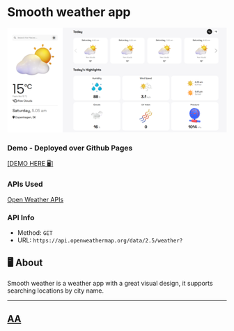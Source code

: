 # Smooth weather app

<a href="https://jkalbasri.github.io/weather-app/" target="_blank" align="center">
  <picture>
    <source media="(prefers-color-scheme: dark)" srcset="static/media/readme.png">
    <img alt="READMEs Screenshot" src="static/media/readme.png">
  </picture>
</a>


### Demo - Deployed over Github Pages 
<a href="https://jkalbasri.github.io/weather-app/" target="_blank" align="center"> 
[DEMO HERE 🖥]
</a>

### APIs Used
[Open Weather APIs](https://openweathermap.org/)

### API Info
* Method: `GET`
* URL: `https://api.openweathermap.org/data/2.5/weather?`

## 🖥 About
Smooth weather is a weather app with a great visual design, it supports searching locations by city name. 

---

## [AA](http://albasri.dk/)

